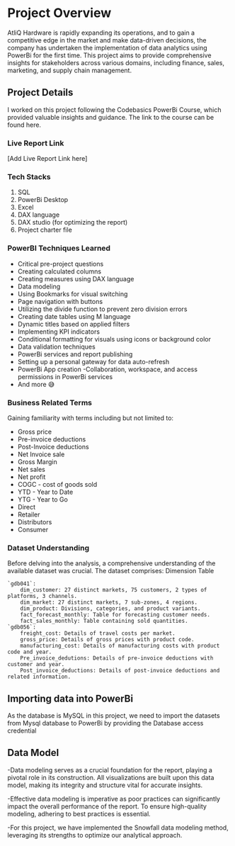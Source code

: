 # **Project Overview**

AtliQ Hardware is rapidly expanding its operations, and to gain a competitive edge in the market and make data-driven decisions, the company has undertaken the implementation of data analytics using PowerBi for the first time. This project aims to provide comprehensive insights for stakeholders across various domains, including finance, sales, marketing, and supply chain management.

## **Project Details**

I worked on this project following the Codebasics PowerBi Course, which provided valuable insights and guidance. The link to the course can be found here.

### **Live Report Link**

[Add Live Report Link here]

### **Tech Stacks**

1. SQL
2. PowerBi Desktop
3. Excel
4. DAX language
5. DAX studio (for optimizing the report)
6. Project charter file

### **PowerBI Techniques Learned**

- Critical pre-project questions
- Creating calculated columns
- Creating measures using DAX language
- Data modeling
- Using Bookmarks for visual switching
- Page navigation with buttons
- Utilizing the divide function to prevent zero division errors
- Creating date tables using M language
- Dynamic titles based on applied filters
- Implementing KPI indicators
- Conditional formatting for visuals using icons or background color
- Data validation techniques
- PowerBi services and report publishing
- Setting up a personal gateway for data auto-refresh
- PowerBi App creation
-Collaboration, workspace, and access permissions in PowerBi services
- And more 😅

### **Business Related Terms**

Gaining familiarity with terms including but not limited to:

- Gross price
- Pre-invoice deductions
- Post-Invoice deductions
- Net Invoice sale
- Gross Margin
- Net sales
- Net profit
- COGC - cost of goods sold
- YTD - Year to Date
- YTG - Year to Go
- Direct
- Retailer
- Distributors
- Consumer

### **Dataset Understanding**

Before delving into the analysis, a comprehensive understanding of the available dataset was crucial. The dataset comprises:
Dimension Table

    `gdb041`:
        dim_customer: 27 distinct markets, 75 customers, 2 types of platforms, 3 channels.
        dim_market: 27 distinct markets, 7 sub-zones, 4 regions.
        dim_product: Divisions, categories, and product variants.
        fact_forecast_monthly: Table for forecasting customer needs.
        fact_sales_monthly: Table containing sold quantities.
    `gdb056`:
        freight_cost: Details of travel costs per market.
        gross_price: Details of gross prices with product code.
        manufacturing_cost: Details of manufacturing costs with product code and year.
        Pre_invoice_dedutions: Details of pre-invoice deductions with customer and year.
        Post_invoice_deductions: Details of post-invoice deductions and related information.
        
## Importing data into PowerBi

As the database is MySQL in this project, we need to import the datasets from Mysql database to PowerBi by providing the Database access credential

## Data Model

-Data modeling serves as a crucial foundation for the report, playing a pivotal role in its construction. All visualizations are built upon this data model, making its integrity and structure vital for accurate insights.

-Effective data modeling is imperative as poor practices can significantly impact the overall performance of the report. To ensure high-quality modeling, adhering to best practices is essential.

-For this project, we have implemented the Snowfall data modeling method, leveraging its strengths to optimize our analytical approach.

